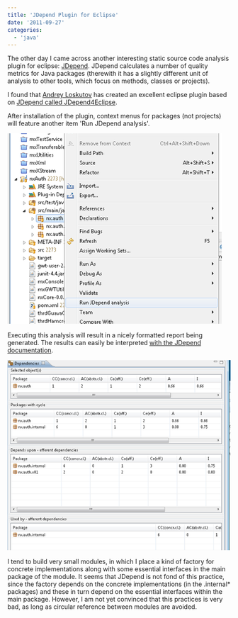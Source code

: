 ```yaml
---
title: 'JDepend Plugin for Eclipse'
date: '2011-09-27'
categories:
  - 'java'
---
```


The other day I came across another interesting static source code analysis plugin for eclipse: [JDepend](http://clarkware.com/software/JDepend.html'). JDepend calculates a number of quality metrics for Java packages (therewith it has a slightly different unit of analysis to other tools, which focus on methods, classes or projects).

I found that [Andrey Loskutov](http://andrei.gmxhome.de/privat.html) has created an excellent eclipse plugin based on [JDepend called JDepend4Eclipse](http://andrei.gmxhome.de/jdepend4eclipse/index.html).

After installation of the plugin, context menus for packages (not projects) will feature another item 'Run JDepend analysis'.

![](images/092711_0441_jdependplug1.png)

Executing this analysis will result in a nicely formatted report being generated. The results can easily be interpreted [with the JDepend documentation](http://clarkware.com/software/JDepend.html).

![](images/092711_0441_jdependplug2.png)

I tend to build very small modules, in which I place a kind of factory for concrete implementations along with some essential interfaces in the main package of the module. It seems that JDepend is not fond of this practice, since the factory depends on the concrete implementations (in the .internal\* packages) and these in turn depend on the essential interfaces within the main package. However, I am not yet convinced that this practices is very bad, as long as circular reference between modules are avoided.
